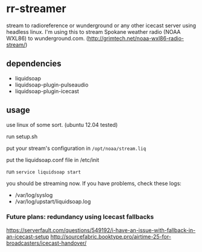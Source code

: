 # rr-streamer

stream to radioreference or wunderground or any other icecast server using headless linux. I'm using this to stream Spokane weather radio (NOAA WXL86) to wunderground.com. (http://grimtech.net/noaa-wxl86-radio-stream/)

## dependencies

  * liquidsoap
  * liquidsoap-plugin-pulseaudio
  * liquidsoap-plugin-icecast

## usage

use linux of some sort. (ubuntu 12.04 tested)

run setup.sh

put your stream's configuration in `/opt/noaa/stream.liq`

put the liquidsoap.conf file in /etc/init

run `service liquidsoap start`

you should be streaming now. If you have problems, check these logs:

* /var/log/syslog
* /var/log/upstart/liquidsoap.log


### Future plans: redundancy using Icecast fallbacks

https://serverfault.com/questions/549192/i-have-an-issue-with-fallback-in-an-icecast-setup
http://sourcefabric.booktype.pro/airtime-25-for-broadcasters/icecast-handover/
